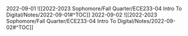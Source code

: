 2022-09-01
![[2022-2023 Sophomore/Fall Quarter/ECE233-04 Intro To Digital/Notes/2022-09-01#^TOC]]
2022-09-02
![[2022-2023 Sophomore/Fall Quarter/ECE233-04 Intro To Digital/Notes/2022-09-02#^TOC]]